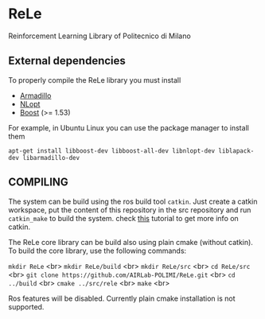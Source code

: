 # ReLe
Reinforcement Learning Library of Politecnico di Milano

External dependencies
---------------------

To properly compile the ReLe library you must install
- [Armadillo](http://arma.sourceforge.net/)
- [NLopt](http://ab-initio.mit.edu/wiki/index.php/NLopt)
- [Boost](http://www.boost.org/) (>= 1.53)

For example, in Ubuntu Linux you can use the package manager to install them
```
apt-get install libboost-dev libboost-all-dev libnlopt-dev liblapack-dev libarmadillo-dev
```

COMPILING
---------

The system can be build using the ros build tool `catkin`. Just create a catkin workspace, put the content of this repository in the src repository and run `catkin_make` to build the system.
check [this](http://ros.org/wiki/catkin/Tutorials/create_a_workspace) tutorial to get more info on catkin.

The ReLe core library can be build also using plain cmake (without catkin). To build the core library, use the following commands:

`mkdir ReLe` <br\>
`mkdir ReLe/build` <br\>
`mkdir ReLe/src` <br\>
`cd ReLe/src` <br\>
`git clone https://github.com/AIRLab-POLIMI/ReLe.git` <br\>
`cd ../build` <br\>
`cmake ../src/rele` <br\>
`make` <br\>

Ros features will be disabled.
Currently plain cmake installation is not supported.



